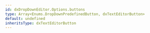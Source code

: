 ```yaml
---
id: dxDropDownEditor.Options.buttons
type: Array<Enums.DropDownPredefinedButton, dxTextEditorButton>
default: undefined
inheritsType: dxTextEditorButton
---
```

